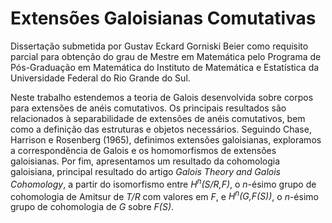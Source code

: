 # Extensões Galoisianas Comutativas

Dissertação submetida por Gustav Eckard Gorniski Beier como requisito parcial para obtenção do grau de Mestre em Matemática pelo Programa de Pós-Graduação em Matemática do Instituto de Matemática e Estatística da Universidade Federal do Rio Grande do Sul.

Neste trabalho estendemos a teoria de Galois desenvolvida sobre corpos para extensões de anéis comutativos. Os principais resultados são relacionados à separabilidade de extensões de anéis comutativos, bem como a definição das estruturas e objetos necessários. Seguindo Chase, Harrison e Rosenberg (1965), definimos extensões galoisianas, exploramos a correspondência de Galois e os homomorfismos de extensões galoisianas. Por fim, apresentamos um resultado da cohomologia galoisiana, principal resultado do artigo _Galois Theory and Galois Cohomology_, a partir do isomorfismo entre _H<sup>n</sup>(S/R,F)_, o _n_-ésimo grupo de cohomologia de Amitsur de _T/R_ com valores em _F_, e _H<sup>n</sup>(G,F(S))_, o _n_-ésimo grupo de cohomologia de _G_ sobre _F(S)_.
